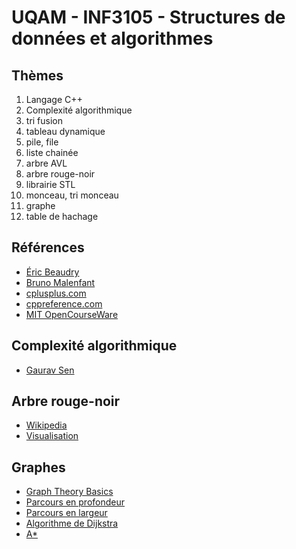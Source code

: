 # UQAM - INF3105 - Structures de données et algorithmes

## Thèmes
1. Langage C++
2. Complexité algorithmique
3. tri fusion
4. tableau dynamique
5. pile, file
6. liste chainée
7. arbre AVL
8. arbre rouge-noir
9. librairie STL
10. monceau, tri monceau
11. graphe
12. table de hachage

## Références
* [Éric Beaudry](http://ericbeaudry.ca/INF3105/)
* [Bruno Malenfant](http://www.labunix.uqam.ca/~malenfant_b/inf3105/inf3105.html)
* [cplusplus.com](http://www.cplusplus.com/)
* [cppreference.com](http://en.cppreference.com/w/)
* [MIT OpenCourseWare](https://www.youtube.com/playlist?list=PLUl4u3cNGP61Oq3tWYp6V_F-5jb5L2iHb)

## Complexité algorithmique
* [Gaurav Sen](https://www.youtube.com/watch?v=fZc3ijGM0aM&t=322s)

## Arbre rouge-noir
* [Wikipedia](https://en.wikipedia.org/wiki/Red%E2%80%93black_tree)
* [Visualisation](https://www.cs.usfca.edu/~galles/visualization/RedBlack.html)

## Graphes
* [Graph Theory Basics](https://tech.io/playgrounds/5470/graph-theory-basics/basics)
* [Parcours en profondeur](https://www.codingame.com/learn/DFS)
* [Parcours en largeur](https://www.codingame.com/learn/BFS)
* [Algorithme de Dijkstra](https://en.wikipedia.org/wiki/Dijkstra%27s_algorithm)
* [A*](https://en.wikipedia.org/wiki/A*_search_algorithm)
